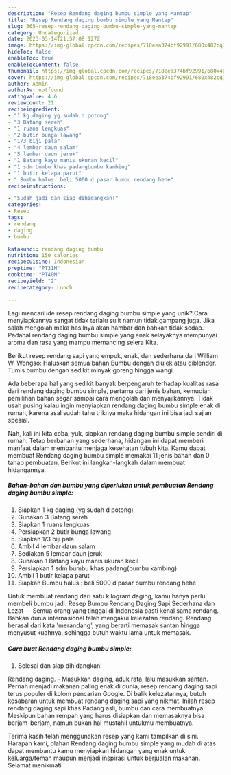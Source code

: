 ```yaml
---
description: "Resep Rendang daging bumbu simple yang Mantap"
title: "Resep Rendang daging bumbu simple yang Mantap"
slug: 365-resep-rendang-daging-bumbu-simple-yang-mantap
category: Uncategorized
date: 2023-03-14T21:57:08.127Z
image: https://img-global.cpcdn.com/recipes/718eea374bf92991/680x482cq70/rendang-daging-bumbu-simple-foto-resep-utama.jpg
hideToc: false
enableToc: true
enableTocContent: false
thumbnail: https://img-global.cpcdn.com/recipes/718eea374bf92991/680x482cq70/rendang-daging-bumbu-simple-foto-resep-utama.jpg
cover: https://img-global.cpcdn.com/recipes/718eea374bf92991/680x482cq70/rendang-daging-bumbu-simple-foto-resep-utama.jpg
author: Admin
authorAv: notfound
ratingvalue: 4.6
reviewcount: 21
recipeingredient:
- "1 kg daging yg sudah d potong"
- "3 Batang sereh"
- "1 ruans lengkuas"
- "2 butir bunga lawang"
- "1/3 biji pala"
- "4 lembar daun salam"
- "5 lembar daun jeruk"
- "1 Batang kayu manis ukuran kecil"
- "1 sdm bumbu khas padangbumbu kambing"
- "1 butir kelapa parut"
- " Bumbu halus  beli 5000 d pasar bumbu rendang hehe"
recipeinstructions:

- "Sudah jadi dan siap dihidangkan!"
categories:
- Resep
tags:
- rendang
- daging
- bumbu

katakunci: rendang daging bumbu 
nutrition: 150 calories
recipecuisine: Indonesian
preptime: "PT31M"
cooktime: "PT40M"
recipeyield: "2"
recipecategory: Lunch

---
```





Lagi mencari ide resep rendang daging bumbu simple yang unik? Cara menyiapkannya sangat tidak terlalu sulit namun tidak gampang juga. Jika salah mengolah maka hasilnya akan hambar dan bahkan tidak sedap. Padahal rendang daging bumbu simple yang enak selayaknya mempunyai aroma dan rasa yang mampu memancing selera Kita.





Berikut resep rendang sapi yang empuk, enak, dan sederhana dari William W. Wongso: Haluskan semua bahan Bumbu dengan diulek atau diblender. Tumis bumbu dengan sedikit minyak goreng hingga wangi.

Ada beberapa hal yang sedikit banyak berpengaruh terhadap kualitas rasa dari rendang daging bumbu simple, pertama dari jenis bahan, kemudian pemilihan bahan segar sampai cara mengolah dan menyajikannya. Tidak usah pusing kalau ingin menyiapkan rendang daging bumbu simple enak di rumah, karena asal sudah tahu triknya maka hidangan ini bisa jadi sajian spesial.






Nah, kali ini kita coba, yuk, siapkan rendang daging bumbu simple sendiri di rumah. Tetap berbahan yang sederhana, hidangan ini dapat memberi manfaat dalam membantu menjaga kesehatan tubuh kita. Kamu dapat membuat Rendang daging bumbu simple memakai 11 jenis bahan dan 0 tahap pembuatan. Berikut ini langkah-langkah dalam membuat hidangannya.

<!--inarticleads1-->

##### Bahan-bahan dan bumbu yang diperlukan untuk pembuatan Rendang daging bumbu simple:

1. Siapkan 1 kg daging (yg sudah d potong)
1. Gunakan 3 Batang sereh
1. Siapkan 1 ruans lengkuas
1. Persiapkan 2 butir bunga lawang
1. Siapkan 1/3 biji pala
1. Ambil 4 lembar daun salam
1. Sediakan 5 lembar daun jeruk
1. Gunakan 1 Batang kayu manis ukuran kecil
1. Persiapkan 1 sdm bumbu khas padang(bumbu kambing)
1. Ambil 1 butir kelapa parut
1. Siapkan  Bumbu halus : beli 5000 d pasar bumbu rendang hehe


Untuk membuat rendang dari satu kilogram daging, kamu hanya perlu membeli bumbu jadi. Resep Bumbu Rendang Daging Sapi Sederhana dan Lezat — Semua orang yang tinggal di Indonesia pasti kenal sama rendang. Bahkan dunia internasional telah mengakui kelezatan rendang. Rendang berasal dari kata &#39;merandang&#39;, yang berarti memasak santan hingga menyusut kuahnya, sehingga butuh waktu lama untuk memasak. 

<!--inarticleads2-->

##### Cara buat Rendang daging bumbu simple:


1. Selesai dan siap dihidangkan!

Rendang daging. - Masukkan daging, aduk rata, lalu masukkan santan. Pernah menjadi makanan paling enak di dunia, resep rendang daging sapi terus populer di kolom pencarian Google. Di balik kelezatannya, butuh kesabaran untuk membuat rendang daging sapi yang nikmat. Inilah resep rendang daging sapi khas Padang asli, bumbu dan cara membuatnya. Meskipun bahan rempah yang harus disiapkan dan memasaknya bisa berjam-berjam, namun bukan hal mustahil untukmu membuatnya. 

Terima kasih telah menggunakan resep yang kami tampilkan di sini. Harapan kami, olahan Rendang daging bumbu simple yang mudah di atas dapat membantu kamu menyiapkan hidangan yang enak untuk keluarga/teman maupun menjadi inspirasi untuk berjualan makanan. Selamat menikmati

